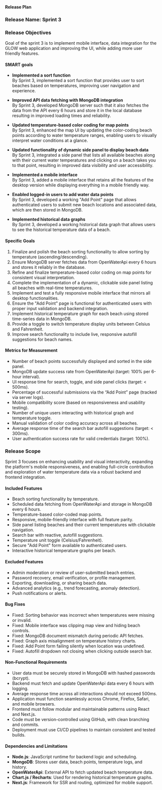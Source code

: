 **Release Plan**

### **Release Name:** Sprint 3

### **Release Objectives**
Goal of the sprint 3 is to implement mobile interface, data integration for the GLOW web application and improving the UI, while adding more user friendly features.

#### SMART goals
* **Implemented a sort function**  
  By Sprint 3, implemented a sort function that provides user to sort beaches based on temperatures, improving user navigation and experience.

* **Improved API data fetching with MongoDB integration**  
  By Sprint 3, developed MongoDB server such that it also fetches the data from the API every 6 hours and store it in the local database resulting in improved loading times and reliability.

* **Updated temperature-based color coding for map points**  
  By Sprint 3, enhanced the map UI by updating the color-coding beach points according to water temperature ranges, enabling users to visually interpret water conditions at a glance.

* **Updated functionality of dynamic side panel to display beach data**  
  By Sprint 3, integrated a side panel that lists all available beaches along with their current water temperatures and clicking on a beach takes you to that point, resulting in improved data visibility and user accessibility.

* **Implemented a mobile interface**  
  By Sprint 3, added a mobile interface that retains all the features of the desktop version while displaying everything in a mobile friendly way.

* **Enabled logged-in users to add water data points**  
  By Sprint 3, developed a working "Add Point" page that allows authenticated users to submit new beach locations and associated data, which are then stored in MongoDB.

* **Implemented historical data graphs**  
  By Sprint 3, developed a working historical data graph that allows users to see the historical temperature data of a beach.

#### **Specific Goals**
1. Finalize and polish the beach sorting functionality to allow sorting by temperature (ascending/descending).
2. Ensure MongoDB server fetches data from OpenWaterApi every 6 hours and stores it reliably in the database.
3. Refine and finalize temperature-based color coding on map points for consistent visual interpretation.
4. Complete the implementation of a dynamic, clickable side panel listing all beaches with real-time temperatures.
5. Implement and test a fully responsive mobile interface that mirrors all desktop functionalities.
6. Ensure the "Add Point" page is functional for authenticated users with proper input validation and backend integration.
7. Implement historical temperature graph for each beach using stored time-series data in MongoDB.
8. Provide a toggle to switch temperature display units between Celsius and Fahrenheit.
9. Improve search functionality to include live, responsive autofill suggestions for beach names.

#### **Metrics for Measurement**
- Number of beach points successfully displayed and sorted in the side panel.
- MongoDB update success rate from OpenWaterApi (target: 100% per 6-hour interval).
- UI response time for search, toggle, and side panel clicks (target: < 500ms).
- Percentage of successful submissions via the “Add Point” page (tracked via server logs).
- Mobile compatibility score (based on responsiveness and usability testing).
- Number of unique users interacting with historical graph and temperature toggle.
- Manual validation of color coding accuracy across all beaches.
- Average response time of the search bar autofill suggestions (target: < 300ms).
- User authentication success rate for valid credentials (target: 100%).

### **Release Scope**

Sprint 3 focuses on enhancing usability and visual interactivity, expanding the platform's mobile responsiveness, and enabling full-circle contribution and exploration of water temperature data via a robust backend and frontend integration.

#### **Included Features**
- Beach sorting functionality by temperature.
- Scheduled data fetching from OpenWaterApi and storage in MongoDB every 6 hours.
- Temperature-based color-coded map points.
- Responsive, mobile-friendly interface with full feature parity.
- Side panel listing beaches and their current temperatures with clickable navigation.
- Search bar with reactive, autofill suggestions.
- Temperature unit toggle (Celsius/Fahrenheit).
- Secure "Add Point" form available to authenticated users.
- Interactive historical temperature graphs per beach.

#### **Excluded Features**
- Admin moderation or review of user-submitted beach entries.
- Password recovery, email verification, or profile management.
- Exporting, downloading, or sharing beach data.
- Advanced analytics (e.g., trend forecasting, anomaly detection).
- Push notifications or alerts.

#### **Bug Fixes**
- Fixed: Sorting behavior was incorrect when temperatures were missing or invalid.
- Fixed: Mobile interface was clipping map view and hiding beach controls.
- Fixed: MongoDB document mismatch during periodic API fetches.
- Fixed: Graph axis misalignment on temperature history charts.
- Fixed: Add Point form failing silently when location was undefined.
- Fixed: Autofill dropdown not closing when clicking outside search bar.

#### **Non-Functional Requirements**
- User data must be securely stored in MongoDB with hashed passwords (bcrypt).
- Backend must fetch and update OpenWaterApi data every 6 hours with logging.
- Average response time across all interactions should not exceed 500ms.
- Application must function seamlessly across Chrome, Firefox, Safari, and mobile browsers.
- Frontend must follow modular and maintainable patterns using React and Next.js.
- Code must be version-controlled using GitHub, with clean branching and commits.
- Deployment must use CI/CD pipelines to maintain consistent and tested builds.

#### **Dependencies and Limitations**
- **Node.js**: JavaScript runtime for backend logic and scheduling.
- **MongoDB**: Stores user data, beach points, temperature logs, and history.
- **OpenWaterApi**: External API to fetch updated beach temperature data.
- **Chart.js / Recharts**: Used for rendering historical temperature graphs.
- **Next.js**: Framework for SSR and routing, optimized for mobile support.

